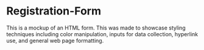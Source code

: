 # Registration-Form
This is a mockup of an HTML form. This was made to showcase styling techniques including color manipulation, inputs for data collection, hyperlink use, and general web page formatting.
